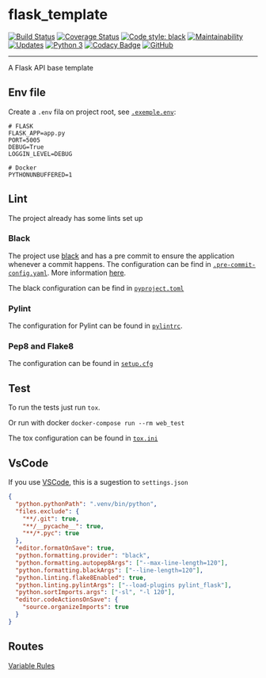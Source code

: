 # flask_template

[![Build Status](https://travis-ci.org/ricardochaves/flask_template.svg?branch=master)](https://travis-ci.org/ricardochaves/flask_template) [![Coverage Status](https://coveralls.io/repos/github/ricardochaves/flask_template/badge.svg?branch=master)](https://coveralls.io/github/ricardochaves/flask_template?branch=master) [![Code style: black](https://img.shields.io/badge/code%20style-black-000000.svg)](https://github.com/ambv/black) [![Maintainability](https://api.codeclimate.com/v1/badges/cf419e1537019ed23b51/maintainability)](https://codeclimate.com/github/ricardochaves/flask_template/maintainability) [![Updates](https://pyup.io/repos/github/ricardochaves/flask_template/shield.svg)](https://pyup.io/repos/github/ricardochaves/flask_template/) [![Python 3](https://pyup.io/repos/github/ricardochaves/flask_template/python-3-shield.svg)](https://pyup.io/repos/github/ricardochaves/flask_template/) [![Codacy Badge](https://api.codacy.com/project/badge/Grade/3affcb2f1dff44288c894d79fa3f0ac7)](https://www.codacy.com/app/ricardochaves/flask_template?utm_source=github.com&utm_medium=referral&utm_content=ricardochaves/flask_template&utm_campaign=Badge_Grade)
[![GitHub](https://img.shields.io/github/license/mashape/apistatus.svg)](https://github.com/ricardochaves/flask_template/blob/master/LICENSE)

---

A Flask API base template

## Env file

Create a `.env` fila on project root, see [`.exemple.env`](https://github.com/ricardochaves/flask_template/blob/master/.exemple.env):

```
# FLASK
FLASK_APP=app.py
PORT=5005
DEBUG=True
LOGGIN_LEVEL=DEBUG

# Docker
PYTHONUNBUFFERED=1
```

## Lint

The project already has some lints set up

### Black

The project use [black](https://github.com/ambv/black/) and has a pre commit to ensure the application whenever a commit happens. The configuration can be find in [`.pre-commit-config.yaml`](https://github.com/ricardochaves/flask_template/blob/master/.pre-commit-config.yaml). More information [here](https://github.com/ambv/black/#version-control-integration).

The black configuration can be find in [`pyproject.toml`](https://github.com/ricardochaves/flask_template/blob/master/pyproject.toml)

### Pylint

The configuration for Pylint can be found in [`pylintrc`](https://github.com/ricardochaves/flask_template/blob/master/.pylintrc).

### Pep8 and Flake8

The configuration can be found in [`setup.cfg`](https://github.com/ricardochaves/flask_template/blob/master/setup.cfg)

## Test

To run the tests just run `tox`.

Or run with docker `docker-compose run --rm web_test`

The tox configuration can be found in [`tox.ini`](https://github.com/ricardochaves/flask_template/blob/master/tox.ini)

## VsCode

If you use [VSCode](https://code.visualstudio.com/), this is a sugestion to `settings.json`

```json
{
  "python.pythonPath": ".venv/bin/python",
  "files.exclude": {
    "**/.git": true,
    "**/__pycache__": true,
    "**/*.pyc": true
  },
  "editor.formatOnSave": true,
  "python.formatting.provider": "black",
  "python.formatting.autopep8Args": ["--max-line-length=120"],
  "python.formatting.blackArgs": ["--line-length=120"],
  "python.linting.flake8Enabled": true,
  "python.linting.pylintArgs": ["--load-plugins pylint_flask"],
  "python.sortImports.args": ["-sl", "-l 120"],
  "editor.codeActionsOnSave": {
    "source.organizeImports": true
  }
}
```

## Routes

[Variable Rules](http://flask.pocoo.org/docs/1.0/quickstart/#variable-rules)
